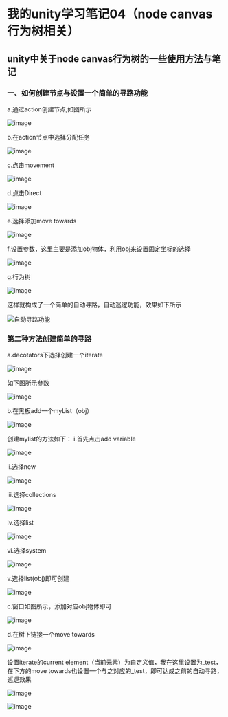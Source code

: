 # 我的unity学习笔记04（node canvas行为树相关）
## unity中关于node canvas行为树的一些使用方法与笔记
### 一、如何创建节点与设置一个简单的寻路功能
a.通过action创建节点,如图所示

![image](https://user-images.githubusercontent.com/34855327/170204233-49cfcf04-19bd-4dd9-80a0-dbfebd578f3f.png)

b.在action节点中选择分配任务

![image](https://user-images.githubusercontent.com/34855327/170204621-27b3c66e-5dee-4f29-aae4-d0df26609bb4.png)

c.点击movement

![image](https://user-images.githubusercontent.com/34855327/170205097-58b628ea-a9f3-42d1-81eb-d5bbb690cf19.png)

d.点击Direct

![image](https://user-images.githubusercontent.com/34855327/170205170-5cc0193d-9097-4716-9d40-bf144e389608.png)

e.选择添加move towards

![image](https://user-images.githubusercontent.com/34855327/170205330-57320478-dd7e-42b4-a0c4-3b24ac4168c1.png)

f.设置参数，这里主要是添加obj物体，利用obj来设置固定坐标的选择

![image](https://user-images.githubusercontent.com/34855327/170205577-b0cdf849-a960-47e7-994a-d2fc7b8a5654.png)

g.行为树

![image](https://user-images.githubusercontent.com/34855327/170206117-d8216db3-33eb-4449-b68d-2da9497b4f92.png)

这样就构成了一个简单的自动寻路，自动巡逻功能，效果如下所示

![自动寻路功能](https://user-images.githubusercontent.com/34855327/170207131-2f0a217f-26fd-4b98-92f6-27c784ee84ef.gif)

### 第二种方法创建简单的寻路
a.decotators下选择创建一个iterate

![image](https://user-images.githubusercontent.com/34855327/170211989-7ddf5ba8-eb8f-4036-a4ca-804b2d828c00.png)

如下图所示参数

![image](https://user-images.githubusercontent.com/34855327/170214008-b90e5a41-1633-4b15-bda8-cf070d34530b.png)


b.在黑板add一个myList（obj）

![image](https://user-images.githubusercontent.com/34855327/170212578-b091f316-7fa4-4c56-84e3-3d425d6028f5.png)

创建mylist的方法如下：
  i.首先点击add variable
  
  ![image](https://user-images.githubusercontent.com/34855327/170212733-91bbb68c-db7a-4c29-bdbf-4a085d4f6bbf.png)
  
  ii.选择new
  
  ![image](https://user-images.githubusercontent.com/34855327/170212813-3e6f0596-ef5c-459d-b1ac-a8000dedc785.png)
  
  iii.选择collections
  
  ![image](https://user-images.githubusercontent.com/34855327/170213001-f6d445e4-b7c4-4ea3-8364-338a1340a02a.png)

  iv.选择list
  
  ![image](https://user-images.githubusercontent.com/34855327/170213162-c9a2fc71-dbe4-40f6-958f-6f940d2cfac7.png)
  
  vi.选择system
  
  ![image](https://user-images.githubusercontent.com/34855327/170213273-0f12fb9a-a047-4878-ad3d-9560cc28aedc.png)
  
  v.选择list(obj)即可创建
  
  ![image](https://user-images.githubusercontent.com/34855327/170213406-18ae22f6-ab78-42a1-be9c-7a4461f21495.png)
  
c.窗口如图所示，添加对应obj物体即可

![image](https://user-images.githubusercontent.com/34855327/170213759-52b21250-dcde-4fbb-904b-6fa229dd95d1.png)

d.在树下链接一个move towards

![image](https://user-images.githubusercontent.com/34855327/170214917-38b92576-663a-4387-a1d7-3f98fcd08348.png)

设置iterate的current element（当前元素）为自定义值，我在这里设置为_test，在下方的move towards也设置一个与之对应的_test，即可达成之前的自动寻路，巡逻效果

![image](https://user-images.githubusercontent.com/34855327/170215257-91cbeac7-9bb4-481c-a64a-0341ee336904.png)

![image](https://user-images.githubusercontent.com/34855327/170215283-a9f1a140-a186-4ad5-9297-dc5142862f50.png)







